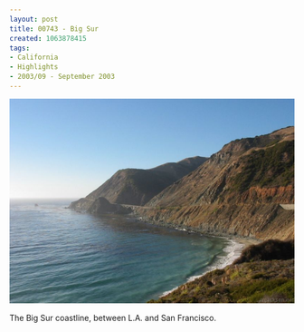 ```yaml
---
layout: post
title: 00743 - Big Sur
created: 1063878415
tags:
- California
- Highlights
- 2003/09 - September 2003
---
```


<img src="/image/images/107_0743-c-424.jpg"/>

The Big Sur coastline, between L.A. and San Francisco.
